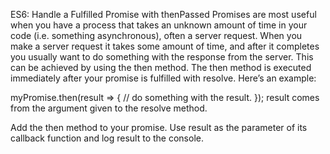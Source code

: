 ES6: Handle a Fulfilled Promise with thenPassed
Promises are most useful when you have a process that takes an unknown amount of time in your code (i.e. something asynchronous), often a server request. When you make a server request it takes some amount of time, and after it completes you usually want to do something with the response from the server. This can be achieved by using the then method. The then method is executed immediately after your promise is fulfilled with resolve. Here’s an example:

myPromise.then(result => {
  // do something with the result.
});
result comes from the argument given to the resolve method.

Add the then method to your promise. Use result as the parameter of its callback function and log result to the console.
